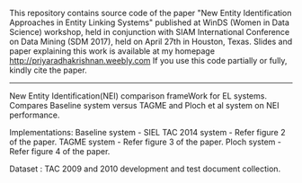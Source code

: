 This repository contains source code of the paper "New Entity Identification Approaches in Entity Linking Systems" published at 
WinDS (Women in Data Science) workshop, held in conjunction with SIAM International Conference on Data Mining (SDM 2017), held on April 27th in Houston, Texas. 
Slides and paper explaining this work is available at my homepage http://priyaradhakrishnan.weebly.com
If you use this code partially or fully, kindly cite the paper.

----------------------------------------------------------------------------------------------------------------------------------
New Entity Identification(NEI) comparison frameWork for EL systems.
Compares Baseline system versus TAGME and Ploch et al system on NEI performance.

Implementations:
Baseline system - SIEL TAC 2014 system - Refer figure 2 of the paper.
TAGME system  - Refer figure 3 of the paper.
Ploch system -  Refer figure 4 of the paper.

Dataset : TAC 2009 and 2010 development and test document collection.


